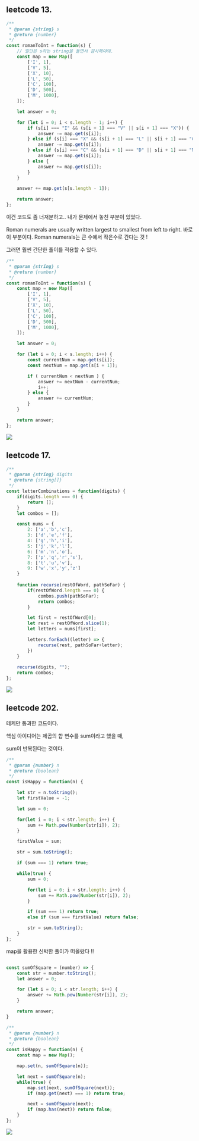 ## leetcode 13.
```js
/**
 * @param {string} s
 * @return {number}
 */
const romanToInt = function(s) {
    // 일단은 s라는 string을 돌면서 검사해야돼. 
    const map = new Map([
        ['I', 1],
        ['V', 5],
        ['X', 10],
        ['L', 50],
        ['C', 100],
        ['D', 500],
        ['M', 1000],
    ]);

    let answer = 0;

    for (let i = 0; i < s.length - 1; i++) {
        if (s[i] === "I" && (s[i + 1] === "V" || s[i + 1] === "X")) {
            answer -= map.get(s[i]);
        } else if (s[i] === "X" && (s[i + 1] === "L" || s[i + 1] === "C")) {
            answer -= map.get(s[i]);
        } else if (s[i] === "C" && (s[i + 1] === "D" || s[i + 1] === "M")) {
            answer -= map.get(s[i]);
        } else {
            answer += map.get(s[i]);
        }
    }

    answer += map.get(s[s.length - 1]);

    return answer;
};
```

이건 코드도 좀 너저분하고.. 내가 문제에서 놓친 부분이 있었다. 

Roman numerals are usually written largest to smallest from left to right. 바로 이 부분이다. Roman numerals는 큰 수에서 작은수로 간다는 것 !

그러면 훨씬 간단한 풀이를 적용할 수 있다.


```js
/**
 * @param {string} s
 * @return {number}
 */
const romanToInt = function(s) {
    const map = new Map([
        ['I', 1],
        ['V', 5],
        ['X', 10],
        ['L', 50],
        ['C', 100],
        ['D', 500],
        ['M', 1000],
    ]);

    let answer = 0;

    for (let i = 0; i < s.length; i++) {
        const currentNum = map.get(s[i]);
        const nextNum = map.get(s[i + 1]);

        if ( currentNum < nextNum ) {
            answer += nextNum - currentNum;
            i++;
        } else {
            answer += currentNum;
        }
    }

    return answer;
};
```

![](https://velog.velcdn.com/images/dusdjeks/post/f9a10348-3689-4e4f-bc84-d4cfe7aecc48/image.png)

## leetcode 17.
```js
/**
 * @param {string} digits
 * @return {string[]}
 */
const letterCombinations = function(digits) {
    if(digits.length === 0) {
        return [];
    }
    let combos = [];

    const nums = {
        2: ['a','b','c'],
        3: ['d','e','f'],
        4: ['g','h','i'],
        5: ['j','k','l'],
        6: ['m','n','o'],
        7: ['p','q','r','s'],
        8: ['t','u','v'],
        9: ['w','x','y','z']
    }
    
    function recurse(restOfWord, pathSoFar) {
        if(restOfWord.length === 0) {
            combos.push(pathSoFar);
            return combos;
        }

        let first = restOfWord[0];
        let rest = restOfWord.slice(1);
        let letters = nums[first];

        letters.forEach((letter) => {
            recurse(rest, pathSoFar+letter);
        })
    }
    
    recurse(digits, "");
    return combos;
};
``` 

![](https://velog.velcdn.com/images/dusdjeks/post/c0675f8b-0b9c-42f5-8e1a-e50181d1df5f/image.png)

## leetcode 202.

테케만 통과한 코드이다. 

핵심 아이디어는 제곱의 합 변수를 sum이라고 했을 때, 

sum이 반복된다는 것이다.  

```js
/**
 * @param {number} n
 * @return {boolean}
 */
const isHappy = function(n) {

    let str = n.toString();
    let firstValue = -1;

    let sum = 0;

    for(let i = 0; i < str.length; i++) {
        sum += Math.pow(Number(str[i]), 2);
    }

    firstValue = sum; 

    str = sum.toString();

    if (sum === 1) return true; 

    while(true) {
        sum = 0;

        for(let i = 0; i < str.length; i++) {
            sum += Math.pow(Number(str[i]), 2);
        }

        if (sum === 1) return true; 
        else if (sum === firstValue) return false;

        str = sum.toString();
    }
};

``` 

map을 활용한 신박한 풀이가 떠올랐다 !! 
```js

const sumOfSquare = (number) => {
    const str = number.toString();
    let answer = 0;

    for (let i = 0; i < str.length; i++) {
        answer += Math.pow(Number(str[i]), 2);
    }

    return answer;
}

/**
 * @param {number} n
 * @return {boolean}
 */
const isHappy = function(n) {
    const map = new Map();

    map.set(n, sumOfSquare(n));

    let next = sumOfSquare(n);
    while(true) {
        map.set(next, sumOfSquare(next));
        if (map.get(next) === 1) return true;

        next = sumOfSquare(next);
        if (map.has(next)) return false;
    }
};
```
![](https://velog.velcdn.com/images/dusdjeks/post/8e93d580-2b6d-4aae-9a88-78c92c3bc045/image.png)

